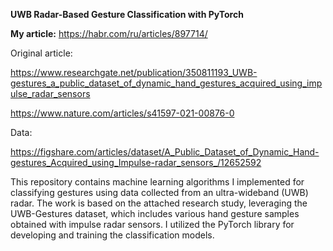 **UWB Radar-Based Gesture Classification with PyTorch**

**My article:**
https://habr.com/ru/articles/897714/

Original article:

https://www.researchgate.net/publication/350811193_UWB-gestures_a_public_dataset_of_dynamic_hand_gestures_acquired_using_impulse_radar_sensors

https://www.nature.com/articles/s41597-021-00876-0

Data:

https://figshare.com/articles/dataset/A_Public_Dataset_of_Dynamic_Hand-gestures_Acquired_using_Impulse-radar_sensors_/12652592

This repository contains machine learning algorithms I implemented for classifying gestures using data collected from an ultra-wideband (UWB) radar. The work is based on the attached research study, leveraging the UWB-Gestures dataset, which includes various hand gesture samples obtained with impulse radar sensors. I utilized the PyTorch library for developing and training the classification models.

